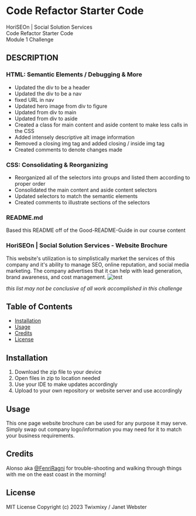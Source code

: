 # Code Refactor Starter Code
HoriSEOn | Social Solution Services
<br />Code Refactor Starter Code 
<br />Module 1 Challenge

## DESCRIPTION

### HTML: Semantic Elements / Debugging & More
- Updated the div to be a header
- Updated the div to be a nav
- fixed URL in nav
- Updated hero image from div to figure
- Updated from div to main
- Updated from div to aside
- Created a class for main content and aside content to make less calls in the CSS
- Added intensely descriptive alt image information
- Removed a closing img tag and added closing / inside img tag
- Created comments to denote changes made

### CSS: Consolidating & Reorganizing
- Reorganized all of the selectors into groups and listed them according to proper order
- Consolidated the main content and aside content selectors
- Updated selectors to match the semantic elements
- Created comments to illustrate sections of the selectors

### README.md

Based this README off of the Good-README-Guide in our course content

### HoriSEOn | Social Solution Services - Website Brochure

This website's utilization is to simplistically market the services of this company and it's ability to manage SEO, online reputation, and social media marketing. The company advertises that it can help with lead generation, brand awareness, and cost management.
![test](https://bootcampspot.instructure.com/courses/4282/files/2934845/preview)

*this list may not be conclusive of all work accomplished in this challenge*

## Table of Contents

* [Installation](#installation)
* [Usage](#usage)
* [Credits](#credits)
* [License](#license)

## Installation

1. Download the zip file to your device
2. Open files in zip to location needed
3. Use your IDE to make updates accordingly
4. Upload to your own repository or website server and use accordingly

## Usage

This one page website brochure can be used for any purpose it may serve. Simply swap out company logo/information you may need for it to match your business requirements.

## Credits

Alonso aka [@FenriRagni](https://github.com/FenriRagni) for trouble-shooting and walking through things with me on the east coast in the morning!

## License

MIT License
Copyright (c) 2023 Twixmixy / Janet Webster